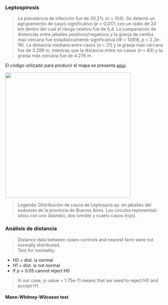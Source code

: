 ### Leptospirosis

> La prevalencia de infección fue de 20,2% (*n* = 104). Se detectó un agrupamiento de casos significativo (*p* = 0,017) con un radio de 24 km dentro del cual el riesgo relativo fue de 5,4. 
La comparación de distancias entre jabalíes positivos/negativos y la granja de cerdos más cercana fue estadísticamente significativa (*W* = 10816, *p* < 2.2e-16). La distancia mediana entre casos (*n* = 21) y la granja más cercana fue de 3.299 m, mientras que la distancia entre no-casos (*n* = 83) y la granja más cercana fue de 4.276 m. 

El código utilizado para producir el mapa se presenta [aquí](./Leptospira.R).

<img src="https://user-images.githubusercontent.com/20196847/92311237-bf779800-ef8b-11ea-9991-cdb5914ea133.jpg" width="400" img align="center">

> Legenda: Distribución de casos de Leptospira sp. en jabalíes del sudoeste de la provincia de Buenos Aires. Los círculos representan sitios con uno (blando), dos (verde) y cuatro casos (rojo).        

### Análisis de distancia
> Distance data between cases-controls and nearest farm were not normally distributed.   
>Test for normality:    
- H0 = dist. is normal  
- H1 = dist. is not normal   
- If p > 0.05 cannot reject H0    
>In our case, p-value = 1.75e-11 means that we need to reject H0 and accept H1. 

#### Mann-Whitney-Wilcoxon test
